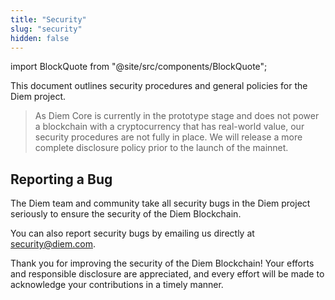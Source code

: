```yaml
---
title: "Security"
slug: "security"
hidden: false
---
```

import BlockQuote from "@site/src/components/BlockQuote";

This document outlines security procedures and general policies for the Diem project.

<BlockQuote type="info">
As Diem Core is currently in the prototype stage and does not power a blockchain with a cryptocurrency that has real-world value, our security procedures are not fully in place.
We will release a more complete disclosure policy prior to the launch of the mainnet. 
</BlockQuote>

## Reporting a Bug

The Diem team and community take all security bugs in the Diem project seriously to ensure the security of the Diem
Blockchain.

You can also report security bugs by emailing us directly at [security@diem.com](mailto:security@diem.com).

Thank you for improving the security of the Diem Blockchain! Your efforts and responsible disclosure are appreciated,
and every effort will be made to acknowledge your contributions in a timely manner.